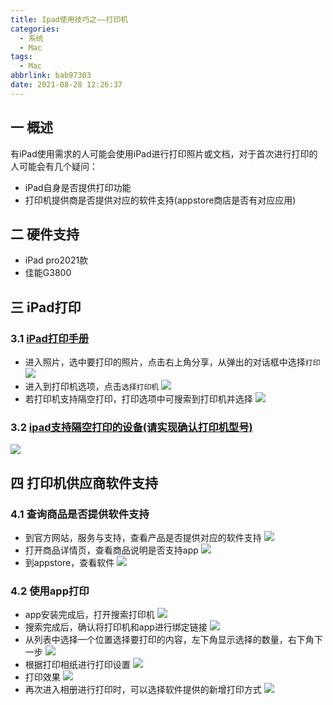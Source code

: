 ```yaml
---
title: Ipad使用技巧之——打印机
categories:
  - 系统
  - Mac
tags:
  - Mac
abbrlink: bab97303
date: 2021-08-28 12:26:37
---
```

## 一 概述

有iPad使用需求的人可能会使用iPad进行打印照片或文档，对于首次进行打印的人可能会有几个疑问：

* iPad自身是否提供打印功能
* 打印机提供商是否提供对应的软件支持(appstore商店是否有对应应用)

<!--more-->

## 二 硬件支持

* iPad pro2021款
* 佳能G3800

## 三 iPad打印

### 3.1 [iPad打印手册][00]

* 进入照片，选中要打印的照片，点击右上角分享，从弹出的对话框中选择`打印`
  ![][1]
* 进入到打印机选项，点击`选择打印机`
  ![][2]
* 若打印机支持隔空打印，打印选项中可搜索到打印机并选择
  ![][3]

### 3.2 [ipad支持隔空打印的设备(请实现确认打印机型号)][01]
![][4]

## 四 打印机供应商软件支持

### 4.1 查询商品是否提供软件支持
* 到官方网站，服务与支持，查看产品是否提供对应的软件支持
  ![][5]
* 打开商品详情页，查看商品说明是否支持app
  ![][6]
* 到appstore，查看软件
  ![][7]

### 4.2 使用app打印

* app安装完成后，打开搜索打印机
  ![][8]
* 搜索完成后，确认将打印机和app进行绑定链接
  ![][9]
* 从列表中选择一个位置选择要打印的内容，左下角显示选择的数量，右下角下一步
  ![][10]
* 根据打印相纸进行打印设置
  ![][11]
* 打印效果
  ![][12]
* 再次进入相册进行打印时，可以选择软件提供的新增打印方式
  ![][13]



[00]:https://support.apple.com/zh-cn/guide/ipad/ipad997d95cd/12.0/ios/12.0
[01]:https://support.apple.com/zh-cn/HT201311
[1]:https://fastly.jsdelivr.net/gh/pgzxc/cdn@master/blog-mac/ipad-print-photos-share-print.png
[2]:https://fastly.jsdelivr.net/gh/pgzxc/cdn@master/blog-mac/ipad-print-select-printer.png
[3]:https://fastly.jsdelivr.net/gh/pgzxc/cdn@master/blog-mac/ipad-print-select-find-no.png
[4]:https://fastly.jsdelivr.net/gh/pgzxc/cdn@master/blog-mac/ipad-print-support-list.png
[5]:https://fastly.jsdelivr.net/gh/pgzxc/cdn@master/blog-mac/ipad-print-good-soft-support-list.png
[6]:https://fastly.jsdelivr.net/gh/pgzxc/cdn@master/blog-mac/ipad-print-goods-isSupport.png
[7]:https://fastly.jsdelivr.net/gh/pgzxc/cdn@master/blog-mac/ipad-print-appstore-search.png
[8]:https://fastly.jsdelivr.net/gh/pgzxc/cdn@master/blog-mac/ipad-print-use-search.png
[9]:https://fastly.jsdelivr.net/gh/pgzxc/cdn@master/blog-mac/ipad-print-bind-connect.png
[10]:https://fastly.jsdelivr.net/gh/pgzxc/cdn@master/blog-mac/ipad-print-app-select-photo.png
[11]:https://fastly.jsdelivr.net/gh/pgzxc/cdn@master/blog-mac/ipad-print-app-pager.png
[12]:https://fastly.jsdelivr.net/gh/pgzxc/cdn@master/blog-mac/ipad-print-photo-result.png
[13]:https://fastly.jsdelivr.net/gh/pgzxc/cdn@master/blog-mac/ipad-print-photo-quick-print.png